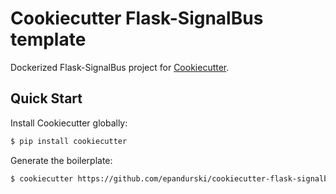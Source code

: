 # Cookiecutter Flask-SignalBus template

Dockerized Flask-SignalBus project for [Cookiecutter](https://github.com/audreyr/cookiecutter).

## Quick Start

Install Cookiecutter globally:

```sh
$ pip install cookiecutter
```

Generate the boilerplate:

```sh
$ cookiecutter https://github.com/epandurski/cookiecutter-flask-signalbus.git
```
